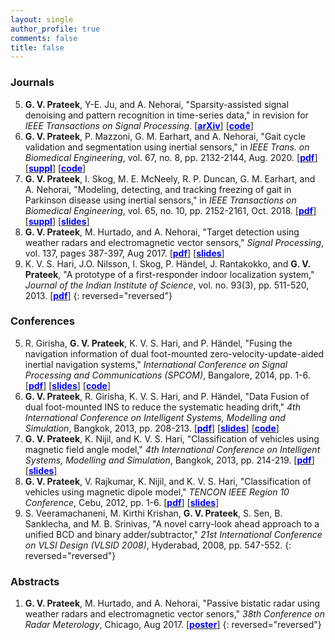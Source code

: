 ```yaml
---
layout: single
author_profile: true
comments: false
title: false
---
```


### Journals
5. **G. V. Prateek**, Y-E. Ju, and A. Nehorai, "Sparsity-assisted signal denoising and pattern recognition in time-series data," in revision for _IEEE Transactions on Signal Processing_. [\[<span style="color:blue">**arXiv**</span>\]](http://arxiv.org/abs/1906.11330) [\[<span style="color:blue">**code**</span>\]](https://github.com/prateekgv/sasdpr)
4. **G. V. Prateek**, P. Mazzoni, G. M. Earhart, and A. Nehorai, "Gait cycle validation and segmentation using inertial sensors," in _IEEE Trans. on Biomedical Engineering_, vol. 67, no. 8, pp. 2132-2144, Aug. 2020. [\[<span style="color:blue">**pdf**</span>\]](/research/gaitseg/pdfs/[IEEEBME]Prateek_et_al-2019-Gait_Cycle_Val_and_Seg_using_Inertial_Sensors.pdf) [\[<span style="color:blue">**suppl**</span>\]](/research/gaitseg/pdfs/[IEEEBME]Prateek_et_al-2019-Supplemental_Material.pdf) [\[<span style="color:blue">**code**</span>\]](https://github.com/prateekgv/sawd_gcvs)
3. **G. V. Prateek**, I. Skog, M. E. McNeely, R. P. Duncan, G. M. Earhart, and A. Nehorai, "Modeling, detecting, and tracking freezing of gait in Parkinson disease using inertial sensors," in _IEEE Transactions on Biomedical Engineering_, vol. 65, no. 10, pp. 2152-2161, Oct. 2018. [\[<span style="color:blue">**pdf**</span>\]](/research/freezegait/pdfs/[IEEEBME]Prateek_et_al-2018-Modeling_Detecting_Tracking_Gait_Parkinson_TBME_2017.pdf) [\[<span style="color:blue">**suppl**</span>\]](/research/freezegait/pdfs/[IEEEBME]Prateek_et_al-2018-Supplemental_Material.pdf) [\[<span style="color:blue">**slides**</span>\]](/research/freezegait/pdfs/[Slides]Prateek_et_al-2018-FOG_Detection.pdf)
2. **G. V. Prateek**, M. Hurtado, and A. Nehorai, "Target detection using weather radars and electromagnetic vector sensors," _Signal Processing_, vol. 137, pages 387-397, Aug 2017. [\[<span style="color:blue">**pdf**</span>\]](/research/wradaremvs/pdfs/[SigProc]Prateek_et_al-2017-Target_detection_using_weather_radar_and_EMVS.pdf) [\[<span style="color:blue">**slides**</span>\]](/research/wradaremvs/pdfs/[Slides]Prateek_2017-Target_detection_using_weather_radar_and_EMVS.pdf)
1. K. V. S. Hari, J.O. Nilsson, I. Skog, P. Händel, J. Rantakokko, and **G. V. Prateek**, "A prototype of a first-responder indoor localization system," _Journal of the Indian Institute of Science_, vol. no. 93(3), pp. 511-520, 2013. [\[<span style="color:blue">**pdf**</span>\]](/research/indoorpos/pdfs/[JofIISc]Hari_et_al-2013-A_prototype_of_a_first_responder_localization_system.pdf)
{: reversed="reversed"}

### Conferences
5. R. Girisha, **G. V. Prateek**, K. V. S. Hari, and P. Händel, "Fusing the navigation information of dual foot-mounted zero-velocity-update-aided inertial navigation systems," _International Conference on Signal Processing and Communications (SPCOM)_, Bangalore, 2014, pp. 1-6. [\[<span style="color:blue">**pdf**</span>\]](/research/indoorpos/pdfs/[IEEESPCOM]Girisha_et_al-2013-Fusing_the_navigation_information_of_dual_foot-mounted_ZUPT-aided_INS.pdf) [\[<span style="color:blue">**slides**</span>\]](/research/indoorpos/pdfs/[Slides]Girisha_et_al-Centroid_method.pdf) [\[<span style="color:blue">**code**</span>\]](https://github.com/prateekgv/openshoe-centroid_method)
4. **G. V. Prateek**, R. Girisha, K. V. S. Hari, and P. Händel, "Data Fusion of dual foot-mounted INS to reduce the systematic heading drift," _4th International Conference on Intelligent Systems, Modelling and Simulation_, Bangkok, 2013, pp. 208-213. [\[<span style="color:blue">**pdf**</span>\]](/research/indoorpos/pdfs/[IEEEISMS]Prateek_et_al-2013-Data_fusion_of_dual_foot-mounted_INS_to_reduce_systematic_heading_drift.pdf) [\[<span style="color:blue">**slides**</span>\]](/research/indoorpos/pdfs/[Slides]Prateek_et_al-Sphere_limit_method.pdf) [\[<span style="color:blue">**code**</span>\]](https://github.com/prateekgv/openshoe-sphere_limit)
3. **G. V. Prateek**, K. Nijil, and K. V. S. Hari, "Classification of vehicles using magnetic field angle model," _4th International Conference on Intelligent Systems, Modelling and Simulation_, Bangkok, 2013, pp. 214-219. [\[<span style="color:blue">**pdf**</span>\]](/research/vehclass/pdfs/[IEEEISMS]Prateek_et_al-2013-Classification_of_vehicles_using_magnetic_field_angle_model.pdf) [\[<span style="color:blue">**slides**</span>\]](/research/vehclass/pdfs/mfma_isms2013_hari.pdf)
2. **G. V. Prateek**, V. Rajkumar, K. Nijil, and K. V. S. Hari, "Classification of vehicles using magnetic dipole model," _TENCON IEEE Region 10 Conference_, Cebu, 2012, pp. 1-6. [\[<span style="color:blue">**pdf**</span>\]](/research/vehclass/pdfs/[IEEETENCON]Prateek_et_al-2012-Classification_of_vehicles_using_magnetic_dipole_model.pdf) [\[<span style="color:blue">**slides**</span>\]](/research/vehclass/pdfs/mdm_hari_tencon_final.pdf)
1. S. Veeramachaneni, M. Kirthi Krishan, **G. V. Prateek**, S. Sen, B. Sanklecha, and M. B. Srinivas, "A novel carry-look ahead approach to a unified BCD and binary adder/subtractor," _21st International Conference on VLSI Design (VLSID 2008)_, Hyderabad, 2008, pp. 547-552.
{: reversed="reversed"}

### Abstracts
1. **G. V. Prateek**, M. Hurtado, and A. Nehorai, "Passive bistatic radar using weather radars and electromagnetic vector senors," _38th Conference on Radar Meterology_, Chicago, Aug 2017. [\[<span style="color:blue">**poster**</span>\]](/research/wradaremvs/pdfs/[Poster]Prateek_2017-Target_detection_using_weather_radar_and_EMVS.pdf)
{: reversed="reversed"}